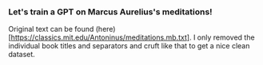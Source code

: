 ### Let's train a GPT on Marcus Aurelius's meditations!

Original text can be found (here)[https://classics.mit.edu/Antoninus/meditations.mb.txt]. I only removed the individual book titles and separators and cruft like that to get a nice clean dataset. 

